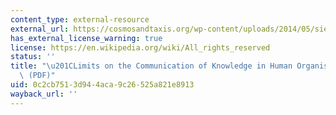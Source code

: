 ```yaml
---
content_type: external-resource
external_url: https://cosmosandtaxis.org/wp-content/uploads/2014/05/sieo_2_2009_mallett.pdf
has_external_license_warning: true
license: https://en.wikipedia.org/wiki/All_rights_reserved
status: ''
title: "\u201CLimits on the Communication of Knowledge in Human Organisations\u201D\
  \ (PDF)"
uid: 0c2cb751-3d94-4aca-9c26-525a821e8913
wayback_url: ''
---
```

